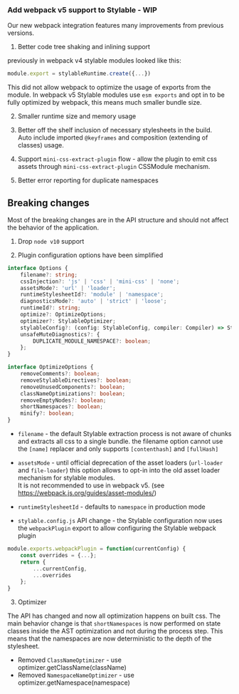 ### Add webpack v5 support to Stylable - WIP

Our new webpack integration features many improvements from previous versions.

1. Better code tree shaking and inlining support

previously in webpack v4 stylable modules looked like this:
```js
module.export = stylableRuntime.create({...})
```

This did not allow webpack to optimize the usage of exports from the module. 
In webpack v5 Stylable modules use `esm exports` and opt in to be fully optimized by webpack, this means much smaller bundle size.

2. Smaller runtime size and memory usage

3. Better off the shelf inclusion of necessary stylesheets in the build.  
Auto include imported `@keyframes` and composition (extending of classes) usage. 

4. Support `mini-css-extract-plugin` flow - allow the plugin to emit css assets through `mini-css-extract-plugin` CSSModule mechanism. 

5. Better error reporting for duplicate namespaces

## Breaking changes

Most of the breaking changes are in the API structure and should not affect the behavior of the application. 

1. Drop `node v10` support 

2. Plugin configuration options have been simplified

```ts
interface Options {
    filename?: string;
    cssInjection?: 'js' | 'css' | 'mini-css' | 'none';
    assetsMode?: 'url' | 'loader';
    runtimeStylesheetId?: 'module' | 'namespace';
    diagnosticsMode?: 'auto' | 'strict' | 'loose';
    runtimeId?: string;
    optimize?: OptimizeOptions;
    optimizer?: StylableOptimizer;
    stylableConfig?: (config: StylableConfig, compiler: Compiler) => StylableConfig;
    unsafeMuteDiagnostics?: {
        DUPLICATE_MODULE_NAMESPACE?: boolean;
    };
}

interface OptimizeOptions {
    removeComments?: boolean;
    removeStylableDirectives?: boolean;
    removeUnusedComponents?: boolean;
    classNameOptimizations?: boolean;
    removeEmptyNodes?: boolean;
    shortNamespaces?: boolean;
    minify?: boolean;
}

```

* `filename` - the default Stylable extraction process is not aware of chunks and extracts all css to a single bundle. the filename option cannot use the `[name]` replacer and only supports `[contenthash]` and `[fullHash]`

* `assetsMode` - until official deprecation of the asset loaders (`url-loader` and `file-loader`) this option allows to opt-in into the old asset loader mechanism for stylable modules.  
It is not recommended to use in webpack v5. (see https://webpack.js.org/guides/asset-modules/)

* `runtimeStylesheetId` - defaults to `namespace` in production mode

* `stylable.config.js` API change - the Stylable configuration now uses the `webpackPlugin` export to allow configuring the Stylable webpack plugin

```js
module.exports.webpackPlugin = function(currentConfig) {
    const overrides = {...};
    return {
        ...currentConfig,
        ...overrides
    };
}
```

3. Optimizer

The API has changed and now all optimization happens on built css. The main behavior change is that `shortNamespaces` is now performed on state classes inside the AST optimization and not during the process step. This means that the namespaces are now deterministic to the depth of the stylesheet.

* Removed `ClassNameOptimizer` - use optimizer.getClassName(className)
* Removed `NamespaceNameOptimizer` - use optimizer.getNamespace(namespace)

